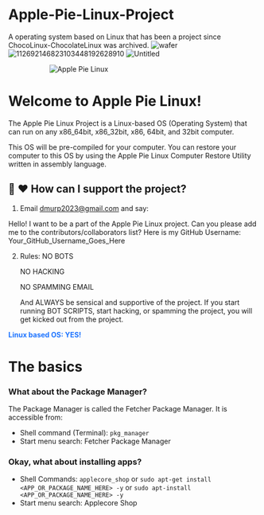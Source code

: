 # Apple-Pie-Linux-Project
A operating system based on Linux that has been a project since ChocoLinux-ChocolateLinux was archived.
![wafer](https://github.com/Apple-Pie-Linux-Foundation/Apple-Pie-Linux-Project/assets/111024718/37e8371d-2824-4c69-998b-59deecaea849)
![112692146823103448192628910](https://github.com/Apple-Pie-Linux-Foundation/Apple-Pie-Linux-Project/assets/111024718/d5499f25-59ae-44ff-a24b-1c72640e84b6)
![Untitled](https://github.com/Apple-Pie-Linux-Foundation/Apple-Pie-Linux-Project/assets/111024718/d505db50-6432-40fc-aefd-a3ec9e889f2a)

                     ![Apple Pie Linux](https://github.com/Apple-Pie-Linux-Foundation/Apple-Pie-Linux-Project/assets/111024718/f39c4fa6-6d8a-4e39-a37b-1a7d1687dc9c)

# **Welcome to Apple Pie Linux!**

The Apple Pie Linux Project is a Linux-based OS (Operating System) that can run on any x86_64bit, x86_32bit, x86, 64bit, and 32bit computer. 

This OS will be pre-compiled for your computer. You can restore your computer to this OS by using the Apple Pie Linux Computer Restore Utility written in assembly language.

## **🤝 ❤️ How can I support the project?** 

1. Email dmurp2023@gmail.com and say:

Hello! I want to be a part of the Apple Pie Linux project. Can you please add me to the contributors/collaborators list? Here is my GitHub Username: Your_GitHub_Username_Goes_Here

2. Rules:
     NO BOTS
   
     NO HACKING
   
     NO SPAMMING EMAIL
   
     And ALWAYS be sensical and supportive of the project. If you start running BOT SCRIPTS, start hacking, or spamming the project, you will get kicked out from the project.
   
<font color="#1c73ff"><b>Linux based OS: YES!</b></font>
# The basics 

### What about the Package Manager?

The Package Manager is called the Fetcher Package Manager. It is accessible from:

* Shell command (Terminal): `pkg_manager`
* Start menu search: Fetcher Package Manager

### Okay, what about installing apps?

* Shell Commands: `applecore_shop` or `sudo apt-get install <APP_OR_PACKAGE_NAME_HERE> -y` or `sudo apt-install <APP_OR_PACKAGE_NAME_HERE> -y`
* Start menu search: Applecore Shop
